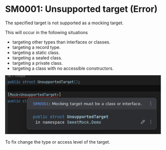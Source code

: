 ﻿# SM0001: Unsupported target (Error)

The specified target is not supported as a mocking target. 

This will occur in the following situations
- targeting other types than interfaces or classes.
- targeting a record type.
- targeting a static class.
- targeting a sealed class.
- targeting a private class.
- targeting a class with no accessible constructors.

![SM0001.png](SM0001.png)

To fix change the type or access level of the target.
